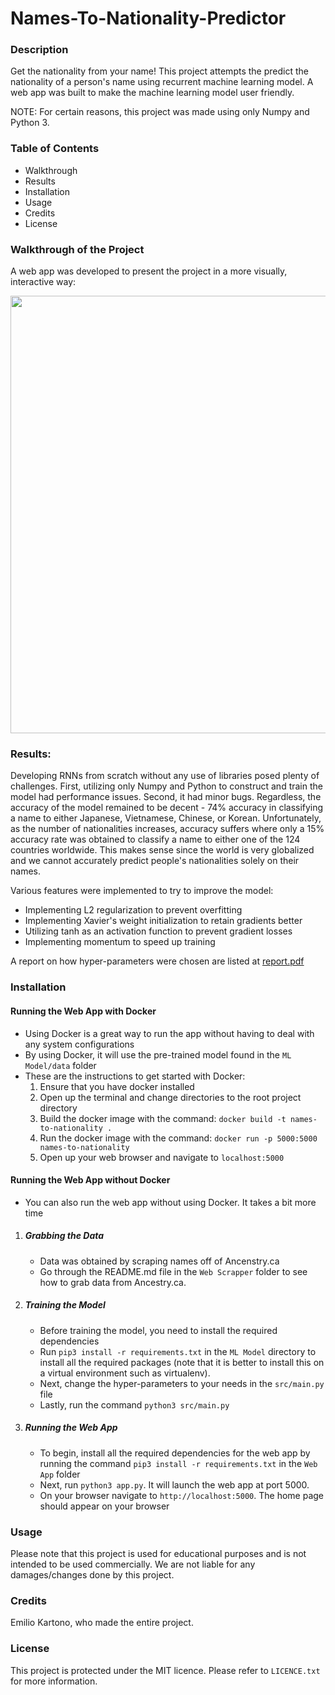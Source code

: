 # Names-To-Nationality-Predictor

### Description
Get the nationality from your name! This project attempts the predict the nationality of a person's name using recurrent machine learning model. A web app was built to make the machine learning model user friendly.

NOTE: For certain reasons, this project was made using only Numpy and Python 3.

### Table of Contents
- Walkthrough
- Results
- Installation
- Usage
- Credits
- License

### Walkthrough of the Project
A web app was developed to present the project in a more visually, interactive way:

<div width="90%">
    <p align="center">
    <a href="https://names-to-nationality-predicter.herokuapp.com/"><img src="https://raw.githubusercontent.com/EKarton/Names-To-Nationality-Predictor/master/Web%20App/docs/HomePage.png" width="700px"/></a>
    </p>
</div>

### Results:
Developing RNNs from scratch without any use of libraries posed plenty of challenges. First, utilizing only Numpy and Python to construct and train the model had performance issues. Second, it had minor bugs. Regardless, the accuracy of the model remained to be decent - 74% accuracy in classifying a name to either Japanese, Vietnamese, Chinese, or Korean. Unfortunately, as the number of nationalities increases, accuracy suffers where only a 15% accuracy rate was obtained to classify a name to either one of the 124 countries worldwide. This makes sense since the world is very globalized and we cannot accurately predict people's nationalities solely on their names.

Various features were implemented to try to improve the model:
- Implementing L2 regularization to prevent overfitting
- Implementing Xavier's weight initialization to retain gradients better
- Utilizing tanh as an activation function to prevent gradient losses
- Implementing momentum to speed up training

A report on how hyper-parameters were chosen are listed at [report.pdf](https://github.com/EKarton/Names-To-Nationality-Predictor/blob/master/ML%20Model/docs/Names%20to%20Nationality%20Hyperparameter%20Search.pdf)

### Installation

#### Running the Web App with Docker
- Using Docker is a great way to run the app without having to deal with any system configurations
- By using Docker, it will use the pre-trained model found in the ```ML Model/data``` folder
- These are the instructions to get started with Docker:
	1. Ensure that you have docker installed
	2. Open up the terminal and change directories to the root project directory
	3. Build the docker image with the command:
		```docker build -t names-to-nationality .```
	4. Run the docker image with the command:
		```docker run -p 5000:5000 names-to-nationality```
	5. Open up your web browser and navigate to ```localhost:5000```

#### Running the Web App without Docker
- You can also run the web app without using Docker. It takes a bit more time

1. ##### Grabbing the Data
	- Data was obtained by scraping names off of Ancenstry.ca
	- Go through the README.md file in the ```Web Scrapper``` folder to see how to grab data from Ancestry.ca.

2. ##### Training the Model
	- Before training the model, you need to install the required dependencies
	- Run ```pip3 install -r requirements.txt``` in the ```ML Model``` directory to install all the required packages (note that it is better to install this on a virtual environment such as virtualenv).
	- Next, change the hyper-parameters to your needs in the ```src/main.py``` file
	- Lastly, run the command ```python3 src/main.py```

3. ##### Running the Web App
	- To begin, install all the required dependencies for the web app by running the command ```pip3 install -r requirements.txt``` in the ```Web App``` folder
	- Next, run ```python3 app.py```. It will launch the web app at port 5000.
	- On your browser navigate to ```http://localhost:5000```. The home page should appear on your browser

### Usage
Please note that this project is used for educational purposes and is not intended to be used commercially. We are not liable for any damages/changes done by this project.

### Credits
Emilio Kartono, who made the entire project.

### License
This project is protected under the MIT licence. Please refer to ```LICENCE.txt``` for more information.
